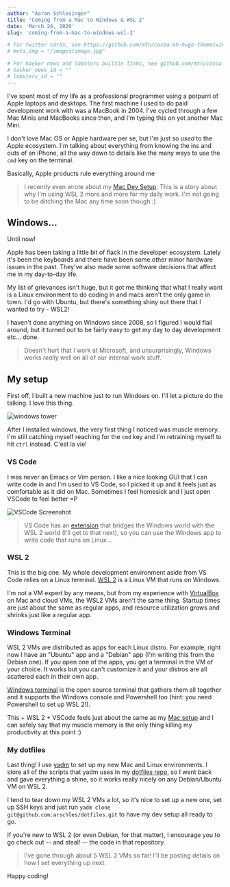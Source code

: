 ```yaml
---
author: "Aaron Schlesinger"
title: 'Coming from a Mac to Windows & WSL 2'
date: 'March 26, 2020'
slug: 'coming-from-a-mac-to-windows-wsl-2'

# For twitter cards, see https://github.com/mtn/cocoa-eh-hugo-theme/wiki/Twitter-cards
# meta_img = "/images/image.jpg"

# For hacker news and lobsters builtin links, see github.com/mtn/cocoa-eh-hugo-theme/wiki/Social-Links
# hacker_news_id = ""
# lobsters_id = ""
---
```


I've spent most of my life as a professional programmer using a potpurri of Apple laptops and desktops. The first machine I used to do paid development work with was a MacBook in 2004. I've cycled through a few Mac Minis and MacBooks since then, and I'm typing this on yet another Mac Mini.

I don't love Mac OS or Apple hardware per se, but I'm just so _used_ to the Apple ecosystem. I'm talking about everything from knowing the ins and outs of an iPhone, all the way down to details like the many ways to use the `cmd` key on the terminal.

Basically, Apple products rule everything around me

>I recently even wrote about my [Mac Dev Setup](https://arschles.com/blog/my-mac-dev-setup). This is a story about why I'm using WSL 2 more and more for my daily work. I'm not going to be ditching the Mac any time soon though :)

## Windows...

Until now!

Apple has been taking a little bit of flack in the developer ecosystem. Lately it's been the keyboards and there have been some other minor hardware issues in the past. They've also made some software decisions that affect me in my day-to-day life.

My list of grievances isn't huge, but it got me thinking that what I really want is a Linux environment to do coding in and macs aren't the only game in town. I'd go with Ubuntu, but there's something shiny out there that I wanted to try - WSL2!

I haven't done anything on Windows since 2008, so I figured I would flail around, but it turned out to be fairly easy to get my day to day development etc... done.

>Doesn't hurt that I work at Microsoft, and unsurprisingly, Windows works _really_ well on all of our internal work stuff.

## My setup

First off, I built a new machine just to run Windows on. I'll let a picture do the talking. I love this thing.

![windows tower](/images/wsl/windows-tower.jpg)

After I installed windows, the very first thing I noticed was muscle memory. I'm still catching myself reaching for the `cmd` key and I'm retraining myself to hit `ctrl` instead. C'est la vie!

### VS Code

I was never an Emacs or Vim person. I like a nice looking GUI that I can write code in and I'm used to VS Code, so I picked it up and it feels just as comfortable as it did on Mac. Sometimes I feel homesick and I just open VSCode to feel better =P

![VSCode Screenshot](/images/wsl/VSCode-Screenshot.png)

>VS Code has an [extension](https://marketplace.visualstudio.com/items?itemName=ms-vscode-remote.remote-wsl) that bridges the Windows world with the WSL 2 world (I'll get to that next), so you can use the Windows app to write code that runs on Linux...

### WSL 2

This is the big one. My whole development environment aside from VS Code relies on a Linux terminal. [WSL 2](https://docs.microsoft.com/en-us/windows/wsl/wsl2-index) is a Linux VM that runs on Windows.

I'm not a VM expert by any means, but from my experience with [VirtualBox](https://www.virtualbox.org/) on Mac and cloud VMs, the WSL2 VMs aren't the same thing. Startup times are just about the same as regular apps, and resource utilization grows and shrinks just like a regular app.

### Windows Terminal

WSL 2 VMs are distributed as apps for each Linux distro. For example, right now I have an "Ubuntu" app and a "Debian" app (I'm writing this from the Debian one). If you open one of the apps, you get a terminal in the VM of your choice. It works but you can't customize it and your distros are all scattered each in their own app.

[Windows terminal](https://github.com/Microsoft/Terminal) is the open source terminal that gathers them all together and it supports the Windows console and Powershell too (hint: you need Powershell to set up WSL 2!).

This + WSL 2 + VSCode feels just about the same as my [Mac setup](https://arschles.com/blog/my-mac-dev-setup/) and I can safely say that my muscle memory is the only thing killing my productivity at this point :)

### My dotfiles

Last thing! I use [yadm](https://thelocehiliosan.github.io/yadm/) to set up my new Mac and Linux environments. I store all of the scripts that yadm uses in my [dotfiles repo](https://github.com/arschles/dotfiles), so I went back and gave everything a shine, so it works really nicely on any Debian/Ubuntu VM on WSL 2.

I tend to tear down my WSL 2 VMs a lot, so it's nice to set up a new one, set up SSH keys and just run `yadm clone git@github.com:arschles/dotfiles.git` to have my dev setup all ready to go.

If you're new to WSL 2 (or even Debian, for that matter), I encourage you to go check out -- and steal! -- the code in that repository.

>I've gone through about 5 WSL 2 VMs so far! I'll be posting details on how I set everything up next.

Happy coding!
